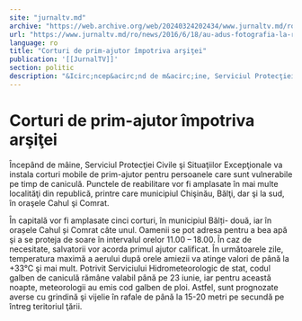 ```yaml
---
site: "jurnaltv.md"
archive: "https://web.archive.org/web/20240324202434/www.jurnaltv.md/ro/news/2016/6/18/au-adus-fotografia-la-rang-de-arta-10222696/"
url: "https://www.jurnaltv.md/ro/news/2016/6/18/au-adus-fotografia-la-rang-de-arta-10222696/"
language: ro
title: "Corturi de prim-ajutor împotriva arşiţei"
publication: '[[JurnalTV]]'
section: politic
description: "&Icirc;ncep&acirc;nd de m&acirc;ine, Serviciul Protecţiei Civile şi Situaţiilor Excepţionale va instala corturi mobile de prim-ajutor pentru persoanele..."
---
```


# Corturi de prim-ajutor împotriva arşiţei

Începând de mâine, Serviciul Protecţiei Civile şi Situaţiilor Excepţionale va instala corturi mobile de prim-ajutor pentru persoanele care sunt vulnerabile pe timp de caniculă. Punctele de reabilitare vor fi amplasate în mai multe localităţi din republică, printre care municipiul Chişinău, Bălţi, dar şi la sud, în oraşele Cahul şi Comrat.

În capitală vor fi amplasate cinci corturi, în municipiul Bălți- două, iar în orașele Cahul și Comrat câte unul. Oamenii se pot adresa pentru a bea apă şi a se proteja de soare în intervalul orelor 11.00 – 18.00. În caz de necesitate, salvatorii vor acorda primul ajutor calificat. În următoarele zile, temperatura maximă a aerului după orele amiezii va atinge valori de până la +33°C şi mai mult. Potrivit Serviciului Hidrometeorologic de stat, codul galben de caniculă rămâne valabil până pe 23 iunie, iar pentru această noapte, meteorologii au emis cod galben de ploi. Astfel, sunt prognozate averse cu grindină şi vijelie în rafale de până la 15-20 metri pe secundă pe întreg teritoriul ţării.